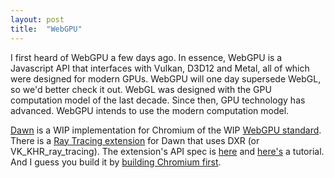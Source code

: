 ```yaml
---
layout: post
title:  "WebGPU"
---
```

I first heard of WebGPU a few days ago. In essence, WebGPU is a Javascript API that interfaces with Vulkan, D3D12 and Metal, all of which were designed for modern GPUs. WebGPU will one day supersede WebGL, so we'd better check it out. WebGL was designed with the GPU computation model of the last decade. Since then, GPU technology has advanced. WebGPU intends to use the modern computation model.

[Dawn](https://dawn.googlesource.com/dawn/) is a WIP implementation for Chromium of the WIP [WebGPU standard](https://gpuweb.github.io/gpuweb/#intro). There is a [Ray Tracing extension](https://github.com/maierfelix/dawn-ray-tracing) for Dawn that uses DXR (or VK_KHR_ray_tracing). The extension's API spec is [here](https://github.com/maierfelix/dawn-ray-tracing/blob/master/RT_SPEC.md) and [here's](http://maierfelix.github.io/2020-01-13-webgpu-ray-tracing/) a tutorial. And I guess you build it by [building Chromium first](https://chromium.googlesource.com/chromium/src/+/refs/heads/main/docs/windows_build_instructions.md#visual-studio).